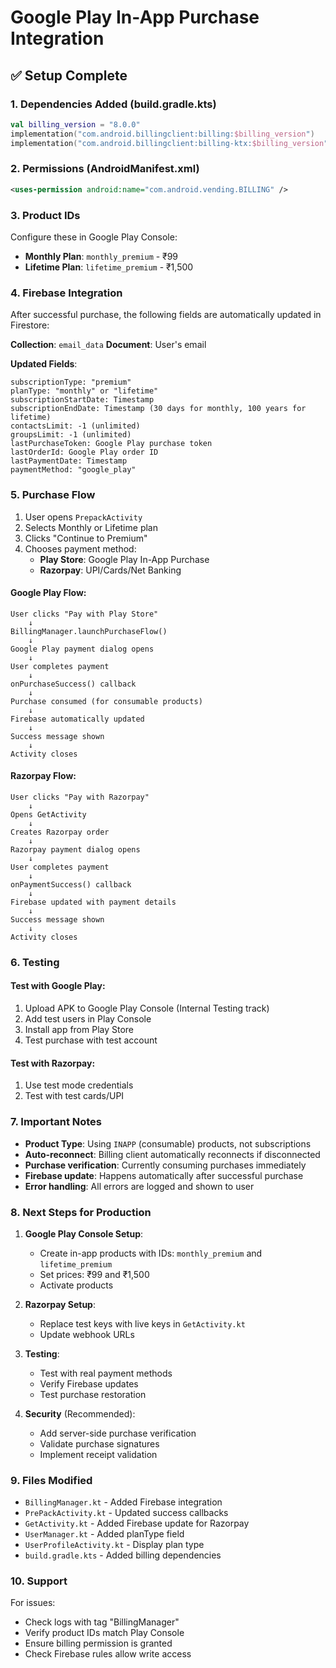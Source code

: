 # Google Play In-App Purchase Integration

## ✅ Setup Complete

### 1. Dependencies Added (build.gradle.kts)
```kotlin
val billing_version = "8.0.0"
implementation("com.android.billingclient:billing:$billing_version")
implementation("com.android.billingclient:billing-ktx:$billing_version")
```

### 2. Permissions (AndroidManifest.xml)
```xml
<uses-permission android:name="com.android.vending.BILLING" />
```

### 3. Product IDs
Configure these in Google Play Console:
- **Monthly Plan**: `monthly_premium` - ₹99
- **Lifetime Plan**: `lifetime_premium` - ₹1,500

### 4. Firebase Integration
After successful purchase, the following fields are automatically updated in Firestore:

**Collection**: `email_data`
**Document**: User's email

**Updated Fields**:
```
subscriptionType: "premium"
planType: "monthly" or "lifetime"
subscriptionStartDate: Timestamp
subscriptionEndDate: Timestamp (30 days for monthly, 100 years for lifetime)
contactsLimit: -1 (unlimited)
groupsLimit: -1 (unlimited)
lastPurchaseToken: Google Play purchase token
lastOrderId: Google Play order ID
lastPaymentDate: Timestamp
paymentMethod: "google_play"
```

### 5. Purchase Flow

1. User opens `PrepackActivity`
2. Selects Monthly or Lifetime plan
3. Clicks "Continue to Premium"
4. Chooses payment method:
   - **Play Store**: Google Play In-App Purchase
   - **Razorpay**: UPI/Cards/Net Banking

#### Google Play Flow:
```
User clicks "Pay with Play Store"
    ↓
BillingManager.launchPurchaseFlow()
    ↓
Google Play payment dialog opens
    ↓
User completes payment
    ↓
onPurchaseSuccess() callback
    ↓
Purchase consumed (for consumable products)
    ↓
Firebase automatically updated
    ↓
Success message shown
    ↓
Activity closes
```

#### Razorpay Flow:
```
User clicks "Pay with Razorpay"
    ↓
Opens GetActivity
    ↓
Creates Razorpay order
    ↓
Razorpay payment dialog opens
    ↓
User completes payment
    ↓
onPaymentSuccess() callback
    ↓
Firebase updated with payment details
    ↓
Success message shown
    ↓
Activity closes
```

### 6. Testing

#### Test with Google Play:
1. Upload APK to Google Play Console (Internal Testing track)
2. Add test users in Play Console
3. Install app from Play Store
4. Test purchase with test account

#### Test with Razorpay:
1. Use test mode credentials
2. Test with test cards/UPI

### 7. Important Notes

- **Product Type**: Using `INAPP` (consumable) products, not subscriptions
- **Auto-reconnect**: Billing client automatically reconnects if disconnected
- **Purchase verification**: Currently consuming purchases immediately
- **Firebase update**: Happens automatically after successful purchase
- **Error handling**: All errors are logged and shown to user

### 8. Next Steps for Production

1. **Google Play Console Setup**:
   - Create in-app products with IDs: `monthly_premium` and `lifetime_premium`
   - Set prices: ₹99 and ₹1,500
   - Activate products

2. **Razorpay Setup**:
   - Replace test keys with live keys in `GetActivity.kt`
   - Update webhook URLs

3. **Testing**:
   - Test with real payment methods
   - Verify Firebase updates
   - Test purchase restoration

4. **Security** (Recommended):
   - Add server-side purchase verification
   - Validate purchase signatures
   - Implement receipt validation

### 9. Files Modified

- `BillingManager.kt` - Added Firebase integration
- `PrePackActivity.kt` - Updated success callbacks
- `GetActivity.kt` - Added Firebase update for Razorpay
- `UserManager.kt` - Added planType field
- `UserProfileActivity.kt` - Display plan type
- `build.gradle.kts` - Added billing dependencies

### 10. Support

For issues:
- Check logs with tag "BillingManager"
- Verify product IDs match Play Console
- Ensure billing permission is granted
- Check Firebase rules allow write access
